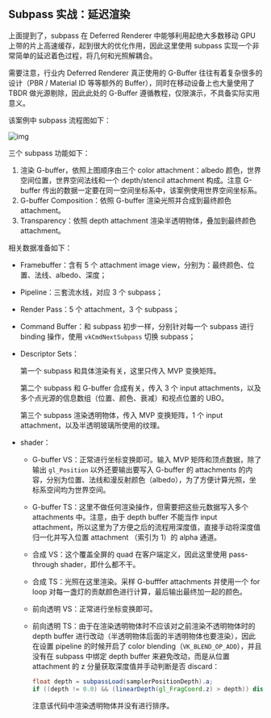 ##  Subpass 实战：延迟渲染

上面提到了，subpass 在 Deferred Renderer 中能够利用起绝大多数移动 GPU 上带的片上高速缓存，起到很大的优化作用，因此这里使用 subpass 实现一个非常简单的延迟着色过程，将几何和光照解耦合。

需要注意，行业内 Deferred Renderer 真正使用的 G-Buffer 往往有着复杂很多的设计（PBR / Material ID 等等额外的 Buffer），同时在移动设备上也大量使用了  TBDR 做光源剔除，因此此处的 G-Buffer 遵循教程，仅限演示，不具备实际实用意义。

该案例中 subpass 流程图如下：

![img](https://www.saschawillems.de/images/2018-07-19-vulkan-input-attachments-and-sub-passes/subpasses.png)

三个 subpass 功能如下：

1. 渲染 G-buffer，依照上图顺序由三个 color attachment：albedo 颜色，世界空间位置，世界空间法线和一个 depth/stencil attachment 构成。注意 G-buffer 传出的数据一定要在同一空间坐标系中，该案例使用世界空间坐标系。
2. G-buffer Composition：依照 G-buffer 渲染光照并合成到最终颜色 attachment。
3. Transparency：依照 depth attachment 渲染半透明物体，叠加到最终颜色 attachment。

相关数据准备如下：

* Framebuffer：含有 5 个 attachment image view，分别为：最终颜色、位置、法线、albedo、深度；

* Pipeline：三套流水线，对应 3 个 subpass；

* Render Pass：5 个 attachment，3 个 subpass；

* Command Buffer：和 subpass 初步一样，分别针对每一个 subpass 进行 binding 操作，使用 `vkCmdNextSubpass` 切换 subpass；

* Descriptor Sets：

  第一个 subpass 和具体渲染有关，这里只传入 MVP 变换矩阵。

  第二个 subpass 和 G-buffer 合成有关，传入 3 个 input attachments，以及多个点光源的信息数组（位置、颜色、衰减）和视点位置的 UBO。

  第三个 subpass 渲染透明物体，传入 MVP 变换矩阵，1 个 input attachment，以及半透明玻璃所使用的纹理。

* shader：

  * G-buffer VS：正常进行坐标变换即可。输入 MVP 矩阵和顶点数据，除了输出 `gl_Position` 以外还要输出要写入 G-buffer 的 attachments 的内容，分别为位置、法线和漫反射颜色（albedo），为了方便计算光照，坐标系空间均为世界空间。

  * G-buffer TS：这里不做任何渲染操作，但需要把这些元数据写入多个 attachments 中。注意，由于 depth buffer 不能当作 input attachment，所以这里为了方便之后的流程用深度值，直接手动将深度值归一化并写入位置 attachment （索引为 1）的 alpha 通道。

  * 合成 VS：这个覆盖全屏的 quad 在客户端定义，因此这里使用 pass-through shader，即什么都不干。

  * 合成 TS：光照在这里渲染。采样 G-bufffer attachments 并使用一个 for loop 对每一盏灯的贡献颜色进行计算，最后输出最终加一起的颜色。

  * 前向透明 VS：正常进行坐标变换即可。

  * 前向透明 TS：由于在渲染透明物体时不应该对之前渲染不透明物体时的 depth buffer 进行改动（半透明物体后面的半透明物体也要渲染），因此在设置 pipeline 的时候开启了 color blending（`VK_BLEND_OP_ADD`），并且没有在 subpass 中绑定 depth buffer 来避免改动，而是从位置 attachment 的 z 分量获取深度值并手动判断是否 discard：

    ```glsl
    float depth = subpassLoad(samplerPositionDepth).a;
    if ((depth != 0.0) && (linearDepth(gl_FragCoord.z) > depth)) discard;
    ```

    注意该代码中渲染透明物体并没有进行排序。


